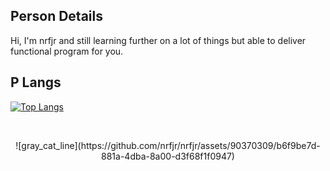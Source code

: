 ## Person Details
Hi, I'm nrfjr and still learning further on a lot of things but able to deliver functional program for you. 

## P Langs

[![Top Langs](https://github-readme-stats.vercel.app/api/top-langs/?username=nrfjr&&show_icons=trye&theme=gruvbox)](https://github.com/anuraghazra/github-readme-stats)

&nbsp;

<p align="center">
![gray_cat_line](https://github.com/nrfjr/nrfjr/assets/90370309/b6f9be7d-881a-4dba-8a00-d3f68f1f0947)
</p>
